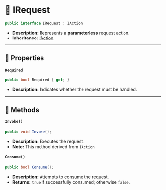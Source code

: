 # 🧩 IRequest

```csharp
public interface IRequest : IAction
```

- **Description:** Represents a <b>parameterless</b> request action.
- **Inheritance:** [IAction](../Actions/IAction.md)

---

## 🔑 Properties

#### `Required`

```csharp
public bool Required { get; }
```

- **Description:** Indicates whether the request must be handled.

---

## 🏹 Methods

#### `Invoke()`

```csharp
public void Invoke();
```

- **Description:** Executes the request.
- **Note:** This method derived from `IAction`

#### `Consume()`

```csharp
public bool Consume();
```

- **Description:** Attempts to consume the request.
- **Returns:** `true` if successfully consumed; otherwise `false`.